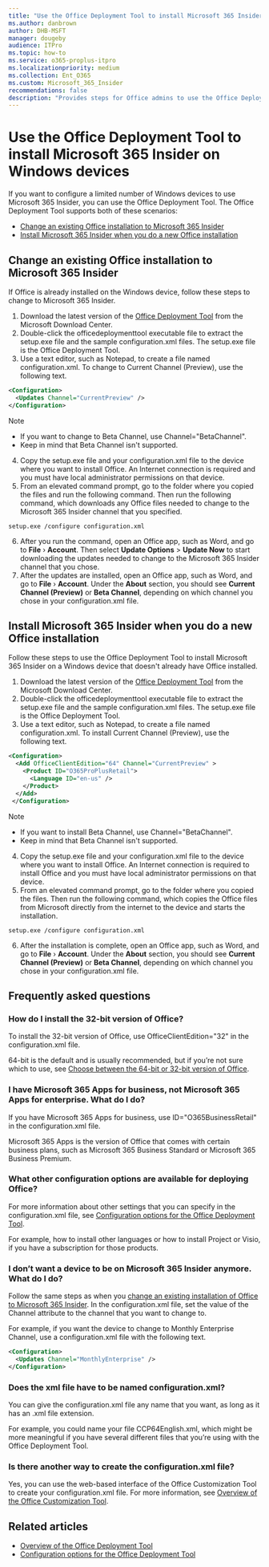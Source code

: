 ```yaml
---
title: "Use the Office Deployment Tool to install Microsoft 365 Insider on Windows devices"
ms.author: danbrown
author: DHB-MSFT
manager: dougeby
audience: ITPro
ms.topic: how-to
ms.service: o365-proplus-itpro
ms.localizationpriority: medium
ms.collection: Ent_O365
ms.custom: Microsoft_365_Insider
recommendations: false
description: "Provides steps for Office admins to use the Office Deployment Tool to install Microsoft 365 Insider on Windows devices"
---
```


# Use the Office Deployment Tool to install Microsoft 365 Insider on Windows devices

If you want to configure a limited number of Windows devices to use Microsoft 365 Insider, you can use the Office Deployment Tool. The Office Deployment Tool supports both of these scenarios:

- [Change an existing Office installation to Microsoft 365 Insider](#change-an-existing-office-installation-to-microsoft-365-insider)
- [Install Microsoft 365 Insider when you do a new Office installation](#install-microsoft-365-insider-when-you-do-a-new-office-installation)

## Change an existing Office installation to Microsoft 365 Insider

If Office is already installed on the Windows device, follow these steps to change to Microsoft 365 Insider.

1. Download the latest version of the [Office Deployment Tool](https://www.microsoft.com/download/details.aspx?id=49117) from the Microsoft Download Center.
2. Double-click the officedeploymenttool executable file to extract the setup.exe file and the sample configuration.xml files. The setup.exe file is the Office Deployment Tool.
3. Use a text editor, such as Notepad, to create a file named configuration.xml. To change to Current Channel (Preview), use the following text.

```xml
<Configuration>
  <Updates Channel="CurrentPreview" />
</Configuration>
```

> [!NOTE]
> - If you want to change to Beta Channel, use Channel="BetaChannel".
> - Keep in mind that Beta Channel isn't supported.

4. Copy the setup.exe file and your configuration.xml file to the device where you want to install Office. An Internet connection is required and you must have local administrator permissions on that device.
5. From an elevated command prompt, go to the folder where you copied the files and run the following command. Then run the following command, which downloads any Office files needed to change to the Microsoft 365 Insider channel that you specified.

```console
setup.exe /configure configuration.xml
```

6. After you run the command, open an Office app, such as Word, and go to **File** › **Account**. Then select **Update Options** > **Update Now** to start downloading the updates needed to change to the Microsoft 365 Insider channel that you chose.
7. After the updates are installed, open an Office app, such as Word, and go to **File** › **Account**. Under the **About** section, you should see **Current Channel (Preview)** or **Beta Channel**, depending on which channel you chose in your configuration.xml file.

## Install Microsoft 365 Insider when you do a new Office installation

Follow these steps to use the Office Deployment Tool to install Microsoft 365 Insider on a Windows device that doesn't already have Office installed.

1. Download the latest version of the [Office Deployment Tool](https://www.microsoft.com/download/details.aspx?id=49117) from the Microsoft Download Center.
2. Double-click the officedeploymenttool executable file to extract the setup.exe file and the sample configuration.xml files. The setup.exe file is the Office Deployment Tool.
3. Use a text editor, such as Notepad, to create a file named configuration.xml. To install Current Channel (Preview), use the following text.

```xml
<Configuration>
  <Add OfficeClientEdition="64" Channel="CurrentPreview" >
    <Product ID="O365ProPlusRetail">
      <Language ID="en-us" />
    </Product>
  </Add>
 </Configuration>
```

> [!NOTE]
> - If you want to install Beta Channel, use Channel="BetaChannel".
> - Keep in mind that Beta Channel isn't supported.

4. Copy the setup.exe file and your configuration.xml file to the device where you want to install Office. An Internet connection is required to install Office and you must have local administrator permissions on that device.
5. From an elevated command prompt, go to the folder where you copied the files. Then run the following command, which copies the Office files from Microsoft directly from the internet to the device and starts the installation.

```console
setup.exe /configure configuration.xml
```

6. After the installation is complete, open an Office app, such as Word, and go to **File** › **Account**. Under the **About** section, you should see **Current Channel (Preview)** or **Beta Channel**, depending on which channel you chose in your configuration.xml file.

## Frequently asked questions

### How do I install the 32-bit version of Office?

To install the 32-bit version of Office, use OfficeClientEdition="32" in the configuration.xml file.

64-bit is the default and is usually recommended, but if you’re not sure which to use, see [Choose between the 64-bit or 32-bit version of Office](https://support.microsoft.com/office/2dee7807-8f95-4d0c-b5fe-6c6f49b8d261).

### I have Microsoft 365 Apps for business, not Microsoft 365 Apps for enterprise. What do I do?

If you have Microsoft 365 Apps for business, use ID="O365BusinessRetail" in the configuration.xml file.

Microsoft 365 Apps is the version of Office that comes with certain business plans, such as Microsoft 365 Business Standard or Microsoft 365 Business Premium.

### What other configuration options are available for deploying Office?

For more information about other settings that you can specify in the configuration.xml file, see [Configuration options for the Office Deployment Tool](../../office-deployment-tool-configuration-options.md).

For example, how to install other languages or how to install Project or Visio, if you have a subscription for those products.

### I don’t want a device to be on Microsoft 365 Insider anymore. What do I do?

Follow the same steps as when you [change an existing installation of Office to Microsoft 365 Insider](#change-an-existing-office-installation-to-microsoft-365-insider). In the configuration.xml file, set the value of the Channel attribute to the channel that you want to change to.

For example, if you want the device to change to Monthly Enterprise Channel, use a configuration.xml file with the following text.

```xml
<Configuration>
  <Updates Channel="MonthlyEnterprise" />
</Configuration>
```

### Does the xml file have to be named configuration.xml?

You can give the configuration.xml file any name that you want, as long as it has an .xml file extension.

For example, you could name your file CCP64English.xml, which might be more meaningful if you have several different files that you’re using with the Office Deployment Tool.

### Is there another way to create the configuration.xml file?

Yes, you can use the web-based interface of the Office Customization Tool to create your configuration.xml file. For more information, see [Overview of the Office Customization Tool](../../admincenter/overview-office-customization-tool.md).

## Related articles
- [Overview of the Office Deployment Tool](../../overview-office-deployment-tool.md)
- [Configuration options for the Office Deployment Tool](../../office-deployment-tool-configuration-options.md)
